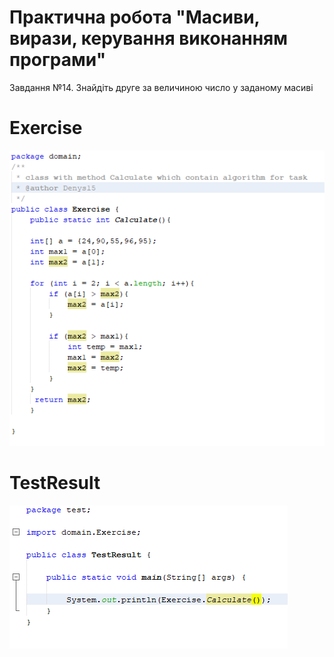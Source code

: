 # Практична робота "Масиви, вирази, керування виконанням програми"

Завдання №14. Знайдіть друге за величиною число у заданому масиві

# Exercise 

<img src="https://github.com/ppc-ntu-khpi/35-arrays-Denys15/blob/master/img/Exercise.png"/>

# TestResult 

<img src="https://github.com/ppc-ntu-khpi/35-arrays-Denys15/blob/master/img/TestResult.png"/>




